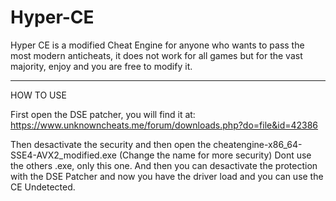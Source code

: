 # Hyper-CE
Hyper CE is a modified Cheat Engine for anyone who wants to pass the most modern anticheats, it does not work for all games but for the vast majority, enjoy and you are free to modify it.

------------------------------------------------------------------------------------

HOW TO USE

First open the DSE patcher, you will find it at: https://www.unknowncheats.me/forum/downloads.php?do=file&id=42386

Then desactivate the security and then open the cheatengine-x86_64-SSE4-AVX2_modified.exe   (Change the name for more security)
Dont use the others .exe, only this one.
And then you can desactivate the protection with the DSE Patcher and now you have the driver load and you can use the CE Undetected.
